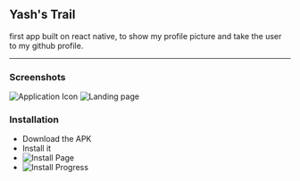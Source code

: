 ## Yash's Trail

first app built on react native, to show my profile picture and take the user to my github profile.

---

### Screenshots

![Application Icon](../master/docs/app-icon.png)
![Landing page](../master/docs/app-page.png)

### Installation

- Download the APK
- Install it
- ![Install Page](../master/docs/app-install-0.png)
- ![Install Progress](../master/docs/app-install-1.png)
